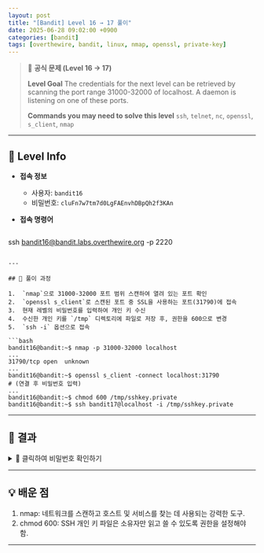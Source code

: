 ```yaml
---
layout: post
title: "[Bandit] Level 16 → 17 풀이"
date: 2025-06-28 09:02:00 +0900
categories: [bandit]
tags: [overthewire, bandit, linux, nmap, openssl, private-key]
---
```


> 📝 **공식 문제 (Level 16 → 17)**
>
> **Level Goal**
> The credentials for the next level can be retrieved by scanning the port range 31000-32000 of localhost. A daemon is listening on one of these ports.
>
> **Commands you may need to solve this level**
> `ssh`, `telnet`, `nc`, `openssl`, `s_client`, `nmap`

---

## 🔐 Level Info

- **접속 정보**
  - 사용자: `bandit16`
  - 비밀번호: `cluFn7w7tm7d0LgFAEnvhDBpQh2f3KAn`
  
- **접속 명령어**

  ```bash
ssh bandit16@bandit.labs.overthewire.org -p 2220
  ```

---

## 🧪 풀이 과정

1.  `nmap`으로 31000-32000 포트 범위 스캔하여 열려 있는 포트 확인
2.  `openssl s_client`로 스캔된 포트 중 SSL을 사용하는 포트(31790)에 접속
3.  현재 레벨의 비밀번호를 입력하여 개인 키 수신
4.  수신한 개인 키를 `/tmp` 디렉토리에 파일로 저장 후, 권한을 600으로 변경
5.  `ssh -i` 옵션으로 접속

```bash
bandit16@bandit:~$ nmap -p 31000-32000 localhost
...
31790/tcp open  unknown
...
bandit16@bandit:~$ openssl s_client -connect localhost:31790
# (연결 후 비밀번호 입력)
...
bandit16@bandit:~$ chmod 600 /tmp/sshkey.private
bandit16@bandit:~$ ssh bandit17@localhost -i /tmp/sshkey.private
```

---

## 🎯 결과

<details markdown="1">
<summary>👀 클릭하여 비밀번호 확인하기</summary>

```bash
xKQXjsiQZGH2bl5pOM2g125Tq51vFlrO
```

</details>

---

## 💡 배운 점

1. nmap: 네트워크를 스캔하고 호스트 및 서비스를 찾는 데 사용되는 강력한 도구.
2. chmod 600: SSH 개인 키 파일은 소유자만 읽고 쓸 수 있도록 권한을 설정해야 함.

---

